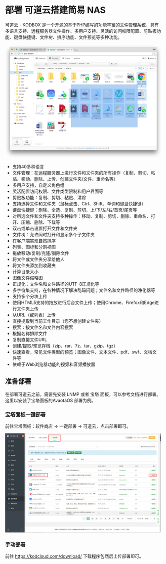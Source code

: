# 部署 可道云搭建简易 NAS

可道云 - KODBOX 是一个开源的基于PHP编写的功能丰富的文件管理系统，具有多语言支持、远程服务器文件操作、多用户支持、灵活的访问权限配置、剪贴板功能、键盘快捷键、文件树、排序功能、文件预览等多种功能。

![Overview](assets/post/kode-nas/file.png)

- 支持40多种语言
- 文件管理：在远程服务器上进行文件和文件夹的所有操作（复制、剪切、粘贴、移动、删除、上传、创建文件夹/文件、重命名等）
- 多用户支持，自定义角色组
- 灵活配置访问权限、文件类型限制和用户界面等
- 剪贴板功能：复制、剪切、粘贴、清除
- 支持选择文件和文件夹（鼠标点击、Ctrl、Shift、单词和键盘快捷键）
- 键盘快捷键：删除、全选、复制、剪切、上/下/左/右/首页/尾页等
- 对所选文件和文件夹支持多种操作：移动、复制、剪切、删除、重命名、打开、压缩、删除、下载等
- 双击或单击设置打开文件和文件夹
- 文件树：允许同时打开和显示多个子文件夹
- 在客户端实现自然排序
- 列表、图标和分割视图
- 拖放移动/复制/克隆/删除文件
- 将文件或文件夹分享给他人
- 将文件夹添加到收藏夹
- 计算目录大小
- 图像文件缩略图
- 正规化：文件名和文件路径的UTF-8正规化等
- 多字符集支持，在各种情况下解决乱码问题；文件名和文件路径的净化器等
- 支持多个分块上传
- 使用HTML5支持的拖放进行后台文件上传；使用Chrome、Firefox和Edge进行文件夹上传
- 从URL（或列表）上传
- 直接提取到当前工作目录（您不想创建文件夹）
- 搜索：按文件名和文件内容搜索
- 根据名称排除文件
- 复制直接文件URL
- 创建/提取/预览存档（zip、rar、7z、tar、gzip、tgz）
- 快速查看，常见文件类型的预览；图像文件、文本文件、pdf、swf、文档文件等
- 依赖于Web浏览器功能的视频和音频播放器

## 准备部署

在部署可道云之前，需要先安装 LNMP 或者 宝塔 面板，可以参考文档进行部署。这里以安装了宝塔面板的AvaotaOS 部署为例。

### 宝塔面板一键部署

前往宝塔面板：软件商店 -> 一键部署 -> 可道云，点击部署即可。

![image-20240602000314750](assets/post/kode-nas/image-20240602000314750.png)

### 手动部署

前往 https://kodcloud.com/download/ 下载程序包然后上传部署即可。
